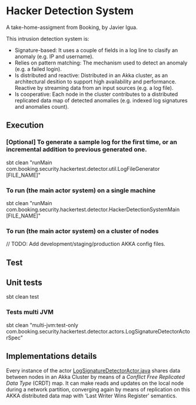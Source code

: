 # Hacker Detection System
A take-home-assigment from Booking, by Javier Igua.

This intrusion detection system is:
- Signature-based: It uses a couple of fields in a log line to clasify an anomaly (e.g. IP and username).
- Relies on pattern matching: The mechanism used to detect an anomaly (e.g. a failed login).
- Is distributed and reactive: Distributed in an Akka cluster, as an architectural desition to support high availability and performance. Reactive by streaming data from an input sources (e.g. a log file).
- Is cooperative: Each node in the cluster contributes to a distributed replicated data map of detected anomalies (e.g. indexed log signatures and anomalies count).

## Execution

### [Optional] To generate a sample log for the first time, or an incremental addition to previous generated one.
sbt clean "runMain com.booking.security.hackertest.detector.util.LogFileGenerator [FILE_NAME]"

### To run (the main actor system) on a single machine
sbt clean "runMain com.booking.security.hackertest.detector.HackerDetectionSystemMain [FILE_NAME]"

### To run (the main actor system) on a cluster of nodes
// TODO: Add development/staging/production AKKA config files.

## Test

## Unit tests

sbt clean test

### Tests multi JVM
sbt clean "multi-jvm:test-only com.booking.security.hackertest.detector.actors.LogSignatureDetectorActorSpec"


## Implementations details

Every instance of the actor [LogSignatureDetectorActor.java](src/main/java/com/booking/security/hackertest/detector/actors/LogSignatureDetectorActor.java) shares data between nodes in an Akka Cluster by means of a _Conflict Free Replicated Data Type_ (CRDT) map.  It can make reads and updates on the local node during a network partition, converging again by means of replication on this AKKA distributed data map with 'Last Writer Wins Register' semantics.
